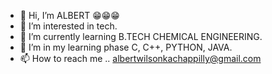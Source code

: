 - 👋 Hi, I’m ALBERT 😁😁😁
- 👀 I’m interested in tech. 
- 🌱 I’m currently learning B.TECH CHEMICAL ENGINEERING. 
- 💞️ I’m in my learning phase C, C++, PYTHON, JAVA.
- 📫 How to reach me .. albertwilsonkachappilly@gmail.com

<!---
WOLVERINE0000/WOLVERINE0000 is a ✨ special ✨ repository because its `README.md` (this file) appears on your GitHub profile.
You can click the Preview link to take a look at your changes.
--->
